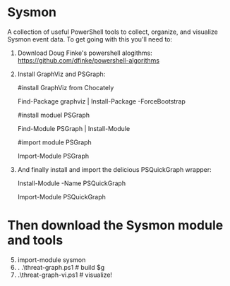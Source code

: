 # Sysmon
A collection of useful PowerShell tools to collect, organize, and visualize Sysmon event data.
To get going with this you'll need to:

1. Download Doug Finke's powershell alogithms: https://github.com/dfinke/powershell-algorithms
2. Install GraphViz and PSGraph:

     #install GraphViz from Chocately
     
      Find-Package graphviz | Install-Package -ForceBootstrap
      
     #install moduel PSGraph 
     
     Find-Module PSGraph | Install-Module
     
     #import module PSGraph
     
     Import-Module PSGraph

3. And finally install and import the delicious PSQuickGraph wrapper:

    Install-Module -Name PSQuickGraph
    
    Import-Module PSQuickGraph
 
 # Then download the Sysmon module and tools
 5. import-module sysmon    
 6. . .\threat-graph.ps1  # build $g
 7. .\threat-graph-vi.ps1 # visualize!
